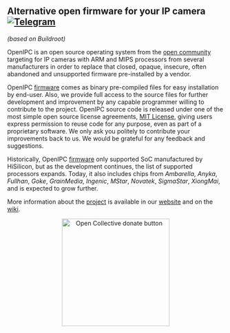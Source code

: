 
## Alternative open firmware for your IP camera  [![Telegram](https://openipc.org/images/telegram_button.svg)][telegram]
_(based on Buildroot)_

OpenIPC is an open source operating system from the [open community][opencollective]
targeting for IP cameras with ARM and MIPS processors from several manufacturers in
order to replace that closed, opaque, insecure, often abandoned and unsupported
firmware pre-installed by a vendor.

OpenIPC [firmware][firmware] comes as binary pre-compiled files for easy
installation by end-user. Also, we provide full access to the source files for
further development and improvement by any capable programmer willing to
contribute to the project. OpenIPC source code is released under one of the most
simple open source license agreements, [MIT License][mit], giving users express
permission to reuse code for any purpose, even as part of a proprietary software.
We only ask you politely to contribute your improvements back to us. We would
be grateful for any feedback and suggestions.

Historically, OpenIPC [firmware][firmware] only supported SoC manufactured by
HiSilicon, but as the development continues, the list of supported processors
expands. Today, it also includes chips from _Ambarella_, _Anyka_, _Fullhan_, _Goke_,
_GrainMedia_, _Ingenic_, _MStar_, _Novatek_, _SigmaStar_, _XiongMai_, and is
expected to grow further.

More information about the [project][project] is available in our [website][website]
and on the [wiki][wiki].

<p align="center">
<a href="https://opencollective.com/openipc/contribute/backer-14335/checkout" target="_blank"><img src="https://opencollective.com/webpack/donate/button@2x.png?color=blue" width="250" alt="Open Collective donate button"></a>
</p>


[firmware]: https://github.com/openipc/firmware/
[mit]: https://opensource.org/license/mit/
[opencollective]: https://opencollective.com/openipc
[paypal]: https://www.paypal.com/donate/?hosted_button_id=C6F7UJLA58MBS
[project]: https://github.com/openipc/
[telegram]: https://t.me/openipc
[website]: https://openipc.org/
[wiki]: https://github.com/openipc/wiki
